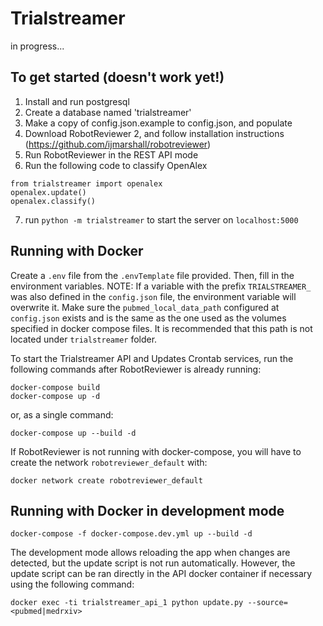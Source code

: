 # Trialstreamer

in progress...

## To get started (doesn't work yet!)

1. Install and run postgresql
2. Create a database named 'trialstreamer'
3. Make a copy of config.json.example to config.json, and populate
4. Download RobotReviewer 2, and follow installation instructions (https://github.com/ijmarshall/robotreviewer)
5. Run RobotReviewer in the REST API mode
6. Run the following code to classify OpenAlex 
   
```
from trialstreamer import openalex
openalex.update()
openalex.classify()
```

7. run `python -m trialstreamer` to start the server on `localhost:5000`

 
## Running with Docker

Create a `.env` file from the `.envTemplate` file provided. Then, fill in the environment variables.
NOTE: If a variable with the prefix `TRIALSTREAMER_` was also defined in the `config.json` file, the environment variable will overwrite it.
Make sure the `pubmed_local_data_path` configured at `config.json` exists and is the same as the one used as the volumes
specified in docker compose files. It is recommended that this path is not located under `trialstreamer` folder.

To start the Trialstreamer API and Updates Crontab services, run the following commands after RobotReviewer is already running:

```
docker-compose build
docker-compose up -d 
```
or, as a single command:
```
docker-compose up --build -d 
```

If RobotReviewer is not running with docker-compose, you will have to create the network `robotreviewer_default` with:
```
docker network create robotreviewer_default 
```

## Running with Docker in development mode

```
docker-compose -f docker-compose.dev.yml up --build -d
```

The development mode allows reloading the app when changes are detected, but the update script is not run automatically. 
However, the update script can be ran directly in the API docker container if necessary using the following command: 

```
docker exec -ti trialstreamer_api_1 python update.py --source=<pubmed|medrxiv>
```
